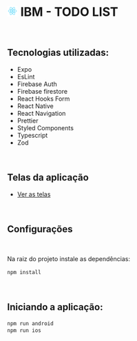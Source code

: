 # <img height="24" src="https://raw.githubusercontent.com/github/explore/80688e429a7d4ef2fca1e82350fe8e3517d3494d/topics/react/react.png" alt="React Native" title="React Native"/> IBM - TODO LIST

<br>

## Tecnologias utilizadas:

- Expo
- EsLint
- Firebase Auth
- Firebase firestore
- React Hooks Form
- React Native
- React Navigation
- Prettier
- Styled Components
- Typescript
- Zod

<br />

## Telas da aplicação

- [Ver as telas](./screenshots)

<br />

## Configurações

<br />

Na raiz do projeto instale as dependências:

```
npm install
```

<br />

## Iniciando a aplicação:

```
npm run android
npm run ios
```
